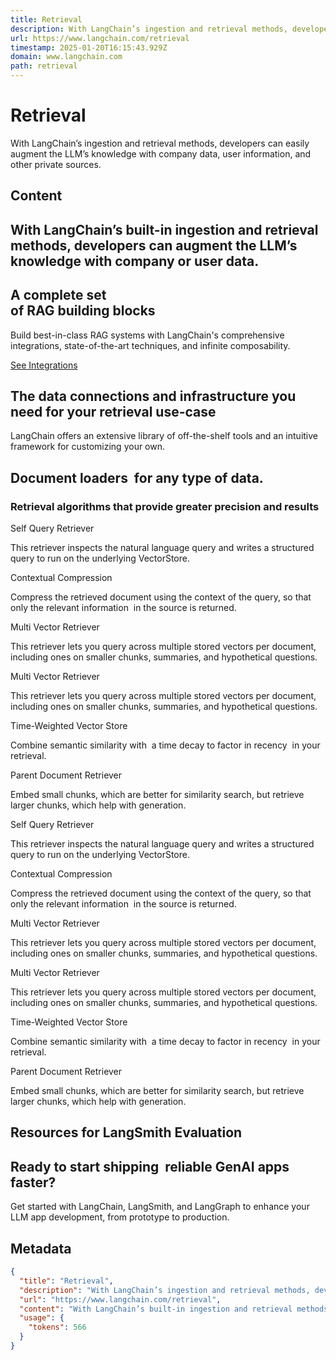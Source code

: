 ```yaml
---
title: Retrieval
description: With LangChain’s ingestion and retrieval methods, developers can easily augment the LLM’s knowledge with company data, user information, and other private sources.
url: https://www.langchain.com/retrieval
timestamp: 2025-01-20T16:15:43.929Z
domain: www.langchain.com
path: retrieval
---
```


# Retrieval


With LangChain’s ingestion and retrieval methods, developers can easily augment the LLM’s knowledge with company data, user information, and other private sources.


## Content

With LangChain’s built-in ingestion and retrieval methods, developers can augment the LLM’s knowledge with company or user data.
--------------------------------------------------------------------------------------------------------------------------------

A complete set    
of RAG building blocks
-----------------------------------------

Build best-in-class RAG systems with LangChain's comprehensive integrations, state-of-the-art techniques, and infinite composability.

[See Integrations](https://python.langchain.com/docs/integrations/providers/)

The data connections and infrastructure you need for your retrieval use-case
----------------------------------------------------------------------------

LangChain offers an extensive library of off-the-shelf tools and an intuitive framework for customizing your own.

Document loaders  for any type of data.
---------------------------------------

### Retrieval algorithms that provide greater precision and results

Self Query Retriever

This retriever inspects the natural language query and writes a structured query to run on the underlying VectorStore.

Contextual Compression

Compress the retrieved document using the context of the query, so that only the relevant information  in the source is returned.

Multi Vector Retriever

This retriever lets you query across multiple stored vectors per document, including ones on smaller chunks, summaries, and hypothetical questions.

Multi Vector Retriever

This retriever lets you query across multiple stored vectors per document, including ones on smaller chunks, summaries, and hypothetical questions.

Time-Weighted Vector Store

Combine semantic similarity with  a time decay to factor in recency  in your retrieval.

Parent Document Retriever

Embed small chunks, which are better for similarity search, but retrieve larger chunks, which help with generation.

Self Query Retriever

This retriever inspects the natural language query and writes a structured query to run on the underlying VectorStore.

Contextual Compression

Compress the retrieved document using the context of the query, so that only the relevant information  in the source is returned.

Multi Vector Retriever

This retriever lets you query across multiple stored vectors per document, including ones on smaller chunks, summaries, and hypothetical questions.

Multi Vector Retriever

This retriever lets you query across multiple stored vectors per document, including ones on smaller chunks, summaries, and hypothetical questions.

Time-Weighted Vector Store

Combine semantic similarity with  a time decay to factor in recency  in your retrieval.

Parent Document Retriever

Embed small chunks, which are better for similarity search, but retrieve larger chunks, which help with generation.

Resources for LangSmith Evaluation
----------------------------------

Ready to start shipping  reliable GenAI apps faster?
----------------------------------------------------

Get started with LangChain, LangSmith, and LangGraph to enhance your LLM app development, from prototype to production.

## Metadata

```json
{
  "title": "Retrieval",
  "description": "With LangChain’s ingestion and retrieval methods, developers can easily augment the LLM’s knowledge with company data, user information, and other private sources.",
  "url": "https://www.langchain.com/retrieval",
  "content": "With LangChain’s built-in ingestion and retrieval methods, developers can augment the LLM’s knowledge with company or user data.\n--------------------------------------------------------------------------------------------------------------------------------\n\nA complete set    \nof RAG building blocks\n-----------------------------------------\n\nBuild best-in-class RAG systems with LangChain's comprehensive integrations, state-of-the-art techniques, and infinite composability.\n\n[See Integrations](https://python.langchain.com/docs/integrations/providers/)\n\nThe data connections and infrastructure you need for your retrieval use-case\n----------------------------------------------------------------------------\n\nLangChain offers an extensive library of off-the-shelf tools and an intuitive framework for customizing your own.\n\nDocument loaders  for any type of data.\n---------------------------------------\n\n### Retrieval algorithms that provide greater precision and results\n\nSelf Query Retriever\n\nThis retriever inspects the natural language query and writes a structured query to run on the underlying VectorStore.\n\nContextual Compression\n\nCompress the retrieved document using the context of the query, so that only the relevant information  in the source is returned.\n\nMulti Vector Retriever\n\nThis retriever lets you query across multiple stored vectors per document, including ones on smaller chunks, summaries, and hypothetical questions.\n\nMulti Vector Retriever\n\nThis retriever lets you query across multiple stored vectors per document, including ones on smaller chunks, summaries, and hypothetical questions.\n\nTime-Weighted Vector Store\n\nCombine semantic similarity with  a time decay to factor in recency  in your retrieval.\n\nParent Document Retriever\n\nEmbed small chunks, which are better for similarity search, but retrieve larger chunks, which help with generation.\n\nSelf Query Retriever\n\nThis retriever inspects the natural language query and writes a structured query to run on the underlying VectorStore.\n\nContextual Compression\n\nCompress the retrieved document using the context of the query, so that only the relevant information  in the source is returned.\n\nMulti Vector Retriever\n\nThis retriever lets you query across multiple stored vectors per document, including ones on smaller chunks, summaries, and hypothetical questions.\n\nMulti Vector Retriever\n\nThis retriever lets you query across multiple stored vectors per document, including ones on smaller chunks, summaries, and hypothetical questions.\n\nTime-Weighted Vector Store\n\nCombine semantic similarity with  a time decay to factor in recency  in your retrieval.\n\nParent Document Retriever\n\nEmbed small chunks, which are better for similarity search, but retrieve larger chunks, which help with generation.\n\nResources for LangSmith Evaluation\n----------------------------------\n\nReady to start shipping  reliable GenAI apps faster?\n----------------------------------------------------\n\nGet started with LangChain, LangSmith, and LangGraph to enhance your LLM app development, from prototype to production.",
  "usage": {
    "tokens": 566
  }
}
```
